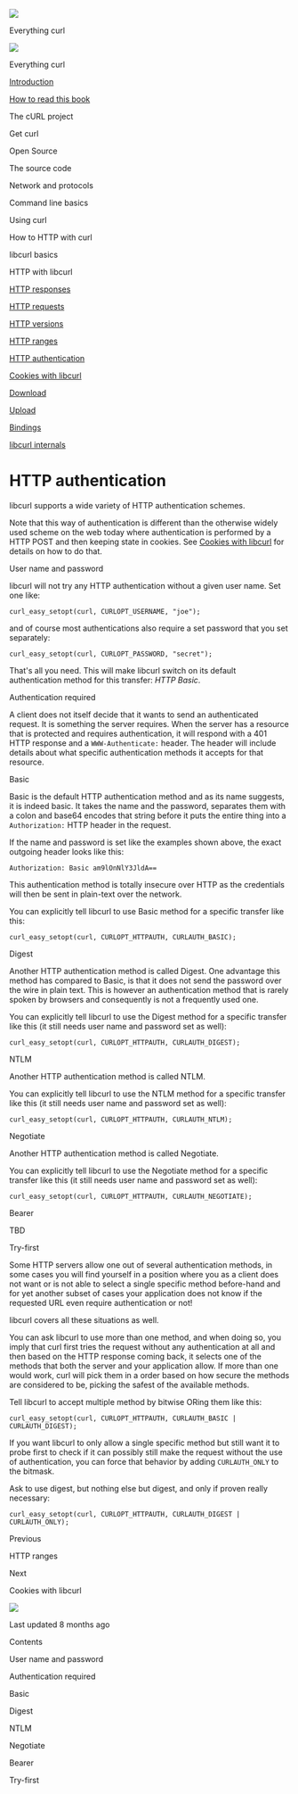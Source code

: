 <a href="../index.html" class="link-a079aa82--primary-53a25e66--logoLink-10d08504"></a>

<img src="https://gblobscdn.gitbook.com/orgs%2F-LxuH0qSm4xO9nWfEBlB%2Favatar.png?alt=media" class="image-67b14f24--avatar-1c1d03ec" />

<span class="text-4505230f--UIH400-4e41e82a--textContentFamily-49a318e1--spaceNameText-677c2969">Everything curl</span>

<a href="../index.html" class="link-a079aa82--primary-53a25e66--logoLink-10d08504"></a>

<img src="https://gblobscdn.gitbook.com/orgs%2F-LxuH0qSm4xO9nWfEBlB%2Favatar.png?alt=media" class="image-67b14f24--avatar-1c1d03ec" />

<span class="text-4505230f--UIH400-4e41e82a--textContentFamily-49a318e1--spaceNameText-677c2969">Everything curl</span>

<a href="../index.html" class="navButton-94f2579c--navButtonClickable-161b88ca"><span class="text-4505230f--UIH300-2063425d--textContentFamily-49a318e1--navButtonLabel-14a4968f">Introduction</span></a>

<a href="../how-to-read.html" class="navButton-94f2579c--navButtonClickable-161b88ca"><span class="text-4505230f--UIH300-2063425d--textContentFamily-49a318e1--navButtonLabel-14a4968f">How to read this book</span></a>

<span class="text-4505230f--UIH300-2063425d--textContentFamily-49a318e1--navButtonLabel-14a4968f">The cURL project</span>

<span class="text-4505230f--UIH300-2063425d--textContentFamily-49a318e1--navButtonLabel-14a4968f">Get curl</span>

<span class="text-4505230f--UIH300-2063425d--textContentFamily-49a318e1--navButtonLabel-14a4968f">Open Source</span>

<span class="text-4505230f--UIH300-2063425d--textContentFamily-49a318e1--navButtonLabel-14a4968f">The source code</span>

<span class="text-4505230f--UIH300-2063425d--textContentFamily-49a318e1--navButtonLabel-14a4968f">Network and protocols</span>

<span class="text-4505230f--UIH300-2063425d--textContentFamily-49a318e1--navButtonLabel-14a4968f">Command line basics</span>

<span class="text-4505230f--UIH300-2063425d--textContentFamily-49a318e1--navButtonLabel-14a4968f">Using curl</span>

<span class="text-4505230f--UIH300-2063425d--textContentFamily-49a318e1--navButtonLabel-14a4968f">How to HTTP with curl</span>

<span class="text-4505230f--UIH300-2063425d--textContentFamily-49a318e1--navButtonLabel-14a4968f">libcurl basics</span>

<span class="text-4505230f--UIH300-2063425d--textContentFamily-49a318e1--navButtonLabel-14a4968f">HTTP with libcurl</span>

<a href="responses.html" class="navButton-94f2579c--pageItemWithChildrenNested-2c5d8183--navButtonClickable-161b88ca"><span class="text-4505230f--UIH300-2063425d--textContentFamily-49a318e1--navButtonLabel-14a4968f">HTTP responses</span></a>

<a href="requests.html" class="navButton-94f2579c--pageItemWithChildrenNested-2c5d8183--navButtonClickable-161b88ca"><span class="text-4505230f--UIH300-2063425d--textContentFamily-49a318e1--navButtonLabel-14a4968f">HTTP requests</span></a>

<a href="versions.html" class="navButton-94f2579c--pageItemWithChildrenNested-2c5d8183--navButtonClickable-161b88ca"><span class="text-4505230f--UIH300-2063425d--textContentFamily-49a318e1--navButtonLabel-14a4968f">HTTP versions</span></a>

<a href="ranges.html" class="navButton-94f2579c--pageItemWithChildrenNested-2c5d8183--navButtonClickable-161b88ca"><span class="text-4505230f--UIH300-2063425d--textContentFamily-49a318e1--navButtonLabel-14a4968f">HTTP ranges</span></a>

<a href="auth.html" class="navButton-94f2579c--pageItemWithChildrenNested-2c5d8183--navButtonClickable-161b88ca--navButtonOpened-6a88552e"><span class="text-4505230f--UIH300-2063425d--textContentFamily-49a318e1--navButtonLabel-14a4968f">HTTP authentication</span></a>

<a href="cookies.html" class="navButton-94f2579c--pageItemWithChildrenNested-2c5d8183--navButtonClickable-161b88ca"><span class="text-4505230f--UIH300-2063425d--textContentFamily-49a318e1--navButtonLabel-14a4968f">Cookies with libcurl</span></a>

<a href="download.html" class="navButton-94f2579c--pageItemWithChildrenNested-2c5d8183--navButtonClickable-161b88ca"><span class="text-4505230f--UIH300-2063425d--textContentFamily-49a318e1--navButtonLabel-14a4968f">Download</span></a>

<a href="upload.html" class="navButton-94f2579c--pageItemWithChildrenNested-2c5d8183--navButtonClickable-161b88ca"><span class="text-4505230f--UIH300-2063425d--textContentFamily-49a318e1--navButtonLabel-14a4968f">Upload</span></a>

<a href="../bindings.html" class="navButton-94f2579c--navButtonClickable-161b88ca"><span class="text-4505230f--UIH300-2063425d--textContentFamily-49a318e1--navButtonLabel-14a4968f">Bindings</span></a>

<a href="../internals.html" class="navButton-94f2579c--navButtonClickable-161b88ca"><span class="text-4505230f--UIH300-2063425d--textContentFamily-49a318e1--navButtonLabel-14a4968f">libcurl internals</span></a>

<a href="../bookindex.html" class="navButton-94f2579c--navButtonClickable-161b88ca"><span class="text-4505230f--UIH300-2063425d--textContentFamily-49a318e1--navButtonLabel-14a4968f"></span></a>

<a href="https://www.gitbook.com/?utm_source=content&amp;utm_medium=trademark&amp;utm_campaign=curl-1" class="reset-3c756112--trademark-a8da4b94"></a>

<span class="text-4505230f--TextH200-a3425406--textUIFamily-5ebd8e40"></span>

# <span class="text-4505230f--DisplayH900-bfb998fa--textContentFamily-49a318e1">HTTP authentication</span>

<span class="text-4505230f--UIH300-2063425d--textUIFamily-5ebd8e40--text-8ee2c8b2"></span>

<span class="text-4505230f--UIH300-2063425d--textUIFamily-5ebd8e40--text-8ee2c8b2"></span>

<span class="text-4505230f--TextH400-3033861f--textContentFamily-49a318e1"><span data-key="3bf9f4f9dacd4ebdbdb3bf90926b8af9"><span data-offset-key="3bf9f4f9dacd4ebdbdb3bf90926b8af9:0">libcurl supports a wide variety of HTTP authentication schemes.</span></span></span>

<span class="text-4505230f--TextH400-3033861f--textContentFamily-49a318e1"><span data-key="b173ca0076e7433ab87a9aa01c3060a1"><span data-offset-key="b173ca0076e7433ab87a9aa01c3060a1:0">Note that this way of authentication is different than the otherwise widely used scheme on the web today where authentication is performed by a HTTP POST and then keeping state in cookies. See </span></span><a href="cookies.html" class="link-a079aa82--primary-53a25e66--link-faf6c434"><span data-key="ac04aad958a94013ad2605300b3f471b"><span data-offset-key="ac04aad958a94013ad2605300b3f471b:0">Cookies with libcurl</span></span></a><span data-key="5424feda844f43dfb0e490f48b77b768"><span data-offset-key="5424feda844f43dfb0e490f48b77b768:0"> for details on how to do that.</span></span></span>

<span class="text-4505230f--HeadingH700-04e1a2a3--textContentFamily-49a318e1"><span data-key="72335ad42bef4f009a927f97968ff4f8"><span data-offset-key="72335ad42bef4f009a927f97968ff4f8:0">User name and password</span></span></span>

<span class="text-4505230f--TextH400-3033861f--textContentFamily-49a318e1"><span data-key="09224d43279e41e3be662ba4832756c6"><span data-offset-key="09224d43279e41e3be662ba4832756c6:0">libcurl will not try any HTTP authentication without a given user name. Set one like:</span></span></span>

    curl_easy_setopt(curl, CURLOPT_USERNAME, "joe");

<span class="text-4505230f--TextH400-3033861f--textContentFamily-49a318e1"><span data-key="d8f3dd28ed2240a288ca6150102c8945"><span data-offset-key="d8f3dd28ed2240a288ca6150102c8945:0">and of course most authentications also require a set password that you set separately:</span></span></span>

    curl_easy_setopt(curl, CURLOPT_PASSWORD, "secret");

<span class="text-4505230f--TextH400-3033861f--textContentFamily-49a318e1"><span data-key="ddcb2541008244d2814ed8d9fb84e6ad"><span data-offset-key="ddcb2541008244d2814ed8d9fb84e6ad:0">That's all you need. This will make libcurl switch on its default authentication method for this transfer: </span><span data-offset-key="ddcb2541008244d2814ed8d9fb84e6ad:1">_HTTP Basic_</span><span data-offset-key="ddcb2541008244d2814ed8d9fb84e6ad:2">.</span></span></span>

<span class="text-4505230f--HeadingH700-04e1a2a3--textContentFamily-49a318e1"><span data-key="f2b9cbc49c06479bb65f6ce12f6e9898"><span data-offset-key="f2b9cbc49c06479bb65f6ce12f6e9898:0">Authentication required</span></span></span>

<span class="text-4505230f--TextH400-3033861f--textContentFamily-49a318e1"><span data-key="ac55b491a4c04003bbf680ec629b2aca"><span data-offset-key="ac55b491a4c04003bbf680ec629b2aca:0">A client does not itself decide that it wants to send an authenticated request. It is something the server requires. When the server has a resource that is protected and requires authentication, it will respond with a 401 HTTP response and a </span><span data-offset-key="ac55b491a4c04003bbf680ec629b2aca:1">`WWW-Authenticate:`</span><span data-offset-key="ac55b491a4c04003bbf680ec629b2aca:2"> header. The header will include details about what specific authentication methods it accepts for that resource.</span></span></span>

<span class="text-4505230f--HeadingH700-04e1a2a3--textContentFamily-49a318e1"><span data-key="a7829b87a88b41b6b723a595db3e2683"><span data-offset-key="a7829b87a88b41b6b723a595db3e2683:0">Basic</span></span></span>

<span class="text-4505230f--TextH400-3033861f--textContentFamily-49a318e1"><span data-key="4df317c44b604186af73082c798abd3a"><span data-offset-key="4df317c44b604186af73082c798abd3a:0">Basic is the default HTTP authentication method and as its name suggests, it is indeed basic. It takes the name and the password, separates them with a colon and base64 encodes that string before it puts the entire thing into a </span><span data-offset-key="4df317c44b604186af73082c798abd3a:1">`Authorization:`</span><span data-offset-key="4df317c44b604186af73082c798abd3a:2"> HTTP header in the request.</span></span></span>

<span class="text-4505230f--TextH400-3033861f--textContentFamily-49a318e1"><span data-key="ffddab0501c249a689123c30c4648a71"><span data-offset-key="ffddab0501c249a689123c30c4648a71:0">If the name and password is set like the examples shown above, the exact outgoing header looks like this:</span></span></span>

    Authorization: Basic am9lOnNlY3JldA==

<span class="text-4505230f--TextH400-3033861f--textContentFamily-49a318e1"><span data-key="b6b5488a218d404aba194b394aaee147"><span data-offset-key="b6b5488a218d404aba194b394aaee147:0">This authentication method is totally insecure over HTTP as the credentials will then be sent in plain-text over the network.</span></span></span>

<span class="text-4505230f--TextH400-3033861f--textContentFamily-49a318e1"><span data-key="f386ea3b12274de893d79dc7124c396e"><span data-offset-key="f386ea3b12274de893d79dc7124c396e:0">You can explicitly tell libcurl to use Basic method for a specific transfer like this:</span></span></span>

    curl_easy_setopt(curl, CURLOPT_HTTPAUTH, CURLAUTH_BASIC);

<span class="text-4505230f--HeadingH700-04e1a2a3--textContentFamily-49a318e1"><span data-key="7f18170baea043188006302174fdcf43"><span data-offset-key="7f18170baea043188006302174fdcf43:0">Digest</span></span></span>

<span class="text-4505230f--TextH400-3033861f--textContentFamily-49a318e1"><span data-key="e904eb654f4342ec92029f7df987993e"><span data-offset-key="e904eb654f4342ec92029f7df987993e:0">Another HTTP authentication method is called Digest. One advantage this method has compared to Basic, is that it does not send the password over the wire in plain text. This is however an authentication method that is rarely spoken by browsers and consequently is not a frequently used one.</span></span></span>

<span class="text-4505230f--TextH400-3033861f--textContentFamily-49a318e1"><span data-key="98909022c7d44e71990be2d872a98d3c"><span data-offset-key="98909022c7d44e71990be2d872a98d3c:0">You can explicitly tell libcurl to use the Digest method for a specific transfer like this (it still needs user name and password set as well):</span></span></span>

    curl_easy_setopt(curl, CURLOPT_HTTPAUTH, CURLAUTH_DIGEST);

<span class="text-4505230f--HeadingH700-04e1a2a3--textContentFamily-49a318e1"><span data-key="7dbf4c70f1dc45169107282cb5bd036e"><span data-offset-key="7dbf4c70f1dc45169107282cb5bd036e:0">NTLM</span></span></span>

<span class="text-4505230f--TextH400-3033861f--textContentFamily-49a318e1"><span data-key="4894b0b17b6d461d8a01a4adedd2e636"><span data-offset-key="4894b0b17b6d461d8a01a4adedd2e636:0">Another HTTP authentication method is called NTLM.</span></span></span>

<span class="text-4505230f--TextH400-3033861f--textContentFamily-49a318e1"><span data-key="50b4d9f62a234184b79291958a1b14f6"><span data-offset-key="50b4d9f62a234184b79291958a1b14f6:0">You can explicitly tell libcurl to use the NTLM method for a specific transfer like this (it still needs user name and password set as well):</span></span></span>

    curl_easy_setopt(curl, CURLOPT_HTTPAUTH, CURLAUTH_NTLM);

<span class="text-4505230f--HeadingH700-04e1a2a3--textContentFamily-49a318e1"><span data-key="a288a893bc77435e8468bc82138b808f"><span data-offset-key="a288a893bc77435e8468bc82138b808f:0">Negotiate</span></span></span>

<span class="text-4505230f--TextH400-3033861f--textContentFamily-49a318e1"><span data-key="305fb01b38da486bb33cd293efcc0d03"><span data-offset-key="305fb01b38da486bb33cd293efcc0d03:0">Another HTTP authentication method is called Negotiate.</span></span></span>

<span class="text-4505230f--TextH400-3033861f--textContentFamily-49a318e1"><span data-key="bb3fae4df00941f7b37a20ccce5b32f9"><span data-offset-key="bb3fae4df00941f7b37a20ccce5b32f9:0">You can explicitly tell libcurl to use the Negotiate method for a specific transfer like this (it still needs user name and password set as well):</span></span></span>

    curl_easy_setopt(curl, CURLOPT_HTTPAUTH, CURLAUTH_NEGOTIATE);

<span class="text-4505230f--HeadingH700-04e1a2a3--textContentFamily-49a318e1"><span data-key="21026589379b4574af2af832ba062771"><span data-offset-key="21026589379b4574af2af832ba062771:0">Bearer</span></span></span>

<span class="text-4505230f--TextH400-3033861f--textContentFamily-49a318e1"><span data-key="ba277f9ae8264e288121f20e6007a449"><span data-offset-key="ba277f9ae8264e288121f20e6007a449:0">TBD</span></span></span>

<span class="text-4505230f--HeadingH700-04e1a2a3--textContentFamily-49a318e1"><span data-key="23cd4c1c3dbc43ae8abcf6e2c76b659e"><span data-offset-key="23cd4c1c3dbc43ae8abcf6e2c76b659e:0">Try-first</span></span></span>

<span class="text-4505230f--TextH400-3033861f--textContentFamily-49a318e1"><span data-key="51f22afd182f4c31a241d675a8eea337"><span data-offset-key="51f22afd182f4c31a241d675a8eea337:0">Some HTTP servers allow one out of several authentication methods, in some cases you will find yourself in a position where you as a client does not want or is not able to select a single specific method before-hand and for yet another subset of cases your application does not know if the requested URL even require authentication or not!</span></span></span>

<span class="text-4505230f--TextH400-3033861f--textContentFamily-49a318e1"><span data-key="e5ac29e77a3344f897ea6650745d2767"><span data-offset-key="e5ac29e77a3344f897ea6650745d2767:0">libcurl covers all these situations as well.</span></span></span>

<span class="text-4505230f--TextH400-3033861f--textContentFamily-49a318e1"><span data-key="98c625400bf54eda8064a3a771c2caef"><span data-offset-key="98c625400bf54eda8064a3a771c2caef:0">You can ask libcurl to use more than one method, and when doing so, you imply that curl first tries the request without any authentication at all and then based on the HTTP response coming back, it selects one of the methods that both the server and your application allow. If more than one would work, curl will pick them in a order based on how secure the methods are considered to be, picking the safest of the available methods.</span></span></span>

<span class="text-4505230f--TextH400-3033861f--textContentFamily-49a318e1"><span data-key="2655a72b24fa4e3c8c6a5d2dc2f36ff0"><span data-offset-key="2655a72b24fa4e3c8c6a5d2dc2f36ff0:0">Tell libcurl to accept multiple method by bitwise ORing them like this:</span></span></span>

    curl_easy_setopt(curl, CURLOPT_HTTPAUTH, CURLAUTH_BASIC | CURLAUTH_DIGEST);

<span class="text-4505230f--TextH400-3033861f--textContentFamily-49a318e1"><span data-key="3d4c9888582a41a2bd2bb4e59868f18b"><span data-offset-key="3d4c9888582a41a2bd2bb4e59868f18b:0">If you want libcurl to only allow a single specific method but still want it to probe first to check if it can possibly still make the request without the use of authentication, you can force that behavior by adding </span><span data-offset-key="3d4c9888582a41a2bd2bb4e59868f18b:1">`CURLAUTH_ONLY`</span><span data-offset-key="3d4c9888582a41a2bd2bb4e59868f18b:2"> to the bitmask.</span></span></span>

<span class="text-4505230f--TextH400-3033861f--textContentFamily-49a318e1"><span data-key="0f3793d5d79445958ed753bdade1bc73"><span data-offset-key="0f3793d5d79445958ed753bdade1bc73:0">Ask to use digest, but nothing else but digest, and only if proven really necessary:</span></span></span>

    curl_easy_setopt(curl, CURLOPT_HTTPAUTH, CURLAUTH_DIGEST | CURLAUTH_ONLY);

<a href="ranges.html" class="reset-3c756112--card-6570f064--whiteCard-fff091a4--cardPrevious-56a5e674"></a>

<span class="text-4505230f--TextH200-a3425406--textContentFamily-49a318e1">Previous</span>

<span class="text-4505230f--UIH400-4e41e82a--textContentFamily-49a318e1">HTTP ranges</span>

<a href="cookies.html" class="reset-3c756112--card-6570f064--whiteCard-fff091a4--cardNext-19241c42"></a>

<span class="text-4505230f--TextH200-a3425406--textContentFamily-49a318e1">Next</span>

<span class="text-4505230f--UIH400-4e41e82a--textContentFamily-49a318e1">Cookies with libcurl</span>

<img src="https://avatars.githubusercontent.com/u/66654881?v=4" class="image-67b14f24--avatar-1c1d03ec" />

<span class="text-4505230f--TextH200-a3425406--textContentFamily-49a318e1">Last updated 8 months ago</span>

<span class="text-4505230f--UIH300-2063425d--textUIFamily-5ebd8e40"></span>

<span class="text-4505230f--InfoH100-1e92e1d1--textContentFamily-49a318e1">Contents</span>

<a href="auth.html#user-name-and-password" class="reset-3c756112--menuItem-aa02f6ec--menuItemLight-757d5235--menuItemInline-173bdf97--pageTocItem-f4427024"></a>

<span class="text-4505230f--UIH300-2063425d--textContentFamily-49a318e1"><span class="text-4505230f--UIH200-50ead35f--textContentFamily-49a318e1">User name and password</span></span>

<a href="auth.html#authentication-required" class="reset-3c756112--menuItem-aa02f6ec--menuItemLight-757d5235--menuItemInline-173bdf97--pageTocItem-f4427024"></a>

<span class="text-4505230f--UIH300-2063425d--textContentFamily-49a318e1"><span class="text-4505230f--UIH200-50ead35f--textContentFamily-49a318e1">Authentication required</span></span>

<a href="auth.html#basic" class="reset-3c756112--menuItem-aa02f6ec--menuItemLight-757d5235--menuItemInline-173bdf97--pageTocItem-f4427024"></a>

<span class="text-4505230f--UIH300-2063425d--textContentFamily-49a318e1"><span class="text-4505230f--UIH200-50ead35f--textContentFamily-49a318e1">Basic</span></span>

<a href="auth.html#digest" class="reset-3c756112--menuItem-aa02f6ec--menuItemLight-757d5235--menuItemInline-173bdf97--pageTocItem-f4427024"></a>

<span class="text-4505230f--UIH300-2063425d--textContentFamily-49a318e1"><span class="text-4505230f--UIH200-50ead35f--textContentFamily-49a318e1">Digest</span></span>

<a href="auth.html#ntlm" class="reset-3c756112--menuItem-aa02f6ec--menuItemLight-757d5235--menuItemInline-173bdf97--pageTocItem-f4427024"></a>

<span class="text-4505230f--UIH300-2063425d--textContentFamily-49a318e1"><span class="text-4505230f--UIH200-50ead35f--textContentFamily-49a318e1">NTLM</span></span>

<a href="auth.html#negotiate" class="reset-3c756112--menuItem-aa02f6ec--menuItemLight-757d5235--menuItemInline-173bdf97--pageTocItem-f4427024"></a>

<span class="text-4505230f--UIH300-2063425d--textContentFamily-49a318e1"><span class="text-4505230f--UIH200-50ead35f--textContentFamily-49a318e1">Negotiate</span></span>

<a href="auth.html#bearer" class="reset-3c756112--menuItem-aa02f6ec--menuItemLight-757d5235--menuItemInline-173bdf97--pageTocItem-f4427024"></a>

<span class="text-4505230f--UIH300-2063425d--textContentFamily-49a318e1"><span class="text-4505230f--UIH200-50ead35f--textContentFamily-49a318e1">Bearer</span></span>

<a href="auth.html#try-first" class="reset-3c756112--menuItem-aa02f6ec--menuItemLight-757d5235--menuItemInline-173bdf97--pageTocItem-f4427024"></a>

<span class="text-4505230f--UIH300-2063425d--textContentFamily-49a318e1"><span class="text-4505230f--UIH200-50ead35f--textContentFamily-49a318e1">Try-first</span></span>
